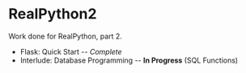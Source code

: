 # RealPython2
Work done for RealPython, part 2.

- Flask: Quick Start -- *Complete*
- Interlude: Database Programming -- **In Progress** (SQL Functions)
